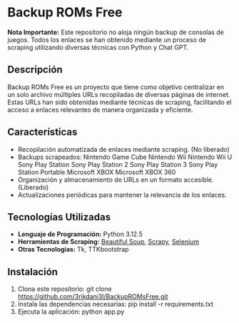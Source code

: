 # Backup ROMs Free

**Nota Importante:** Este repositorio no aloja ningún backup de consolas de juegos. Todos los enlaces se han obtenido mediante un proceso de scraping utilizando diversas técnicas con Python y Chat GPT.

## Descripción

Backup ROMs Free es un proyecto que tiene como objetivo centralizar en un solo archivo múltiples URLs recopiladas de diversas páginas de internet. Estas URLs han sido obtenidas mediante técnicas de scraping, facilitando el acceso a enlaces relevantes de manera organizada y eficiente.

## Características

- Recopilación automatizada de enlaces mediante scraping. (No liberado)
- Backups scrapeados:
   Nintendo Game Cube
   Nintendo Wii
   Nintendo Wii U
   Sony Play Station
   Sony Play Station 2
   Sony Play Station 3
   Sony Play Station Portable
   Microsoft XBOX
   Microsoft XBOX 360
- Organización y almacenamiento de URLs en un formato accesible. (Liberado)
- Actualizaciones periódicas para mantener la relevancia de los enlaces.

## Tecnologías Utilizadas

- **Lenguaje de Programación:** Python 3.12.5
- **Herramientas de Scraping:** [Beautiful Soup](https://www.crummy.com/software/BeautifulSoup/), [Scrapy](https://scrapy.org/), [Selenium](https://www.selenium.dev/)
- **Otras Tecnologías:** Tk, TTKbootstrap

## Instalación

1. Clona este repositorio:
   git clone https://github.com/3rikdani3l/BackupROMsFree.git
3. Instala las dependencias necesarias:
   pip install -r requirements.txt
5. Ejecuta la aplicación:
   python app.py
